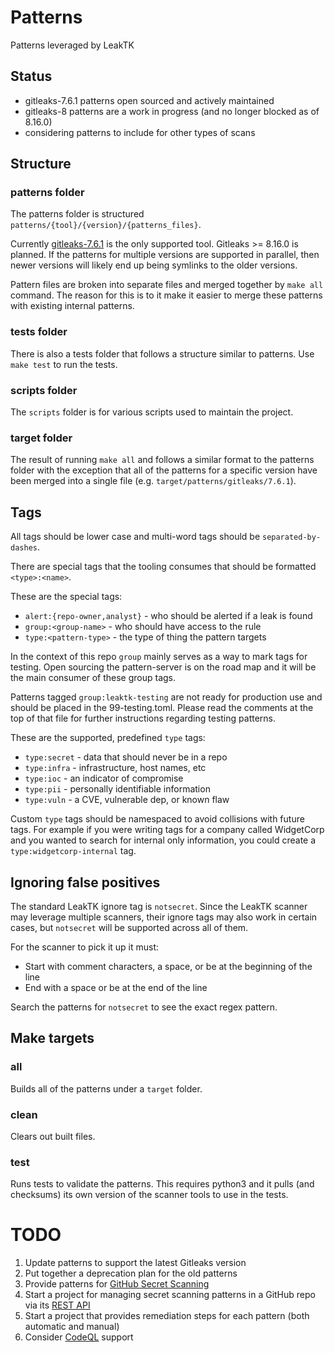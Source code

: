# Patterns

Patterns leveraged by LeakTK

## Status

* gitleaks-7.6.1 patterns open sourced and actively maintained
* gitleaks-8 patterns are a work in progress (and no longer blocked as of 8.16.0)
* considering patterns to include for other types of scans

## Structure

### patterns folder

The patterns folder is structured `patterns/{tool}/{version}/{patterns_files}`.

Currently [gitleaks-7.6.1](https://github.com/zricethezav/gitleaks) is the
only supported tool. Gitleaks >= 8.16.0 is planned. If the patterns
for multiple versions are supported in parallel, then newer versions
will likely end up being symlinks to the older versions.

Pattern files are broken into separate files and merged together by `make all`
command. The reason for this is to it make it easier to merge these patterns
with existing internal patterns.

### tests folder

There is also a tests folder that follows a structure similar to patterns.
Use `make test` to run the tests.

### scripts folder

The `scripts` folder is for various scripts used to maintain the project.

### target folder

The result of running `make all` and follows a similar format to the patterns
folder with the exception that all of the patterns for a specific version have
been merged into a single file (e.g. `target/patterns/gitleaks/7.6.1`).

## Tags

All tags should be lower case and multi-word tags should be
`separated-by-dashes`.

There are special tags that the tooling consumes that should
be formatted `<type>:<name>`.

These are the special tags:

* `alert:{repo-owner,analyst}` - who should be alerted if a leak is found
* `group:<group-name>` - who should have access to the rule
* `type:<pattern-type>` - the type of thing the pattern targets

In the context of this repo `group` mainly serves as a way to mark tags for
testing. Open sourcing the pattern-server is on the road map and
it will be the main consumer of these group tags.

Patterns tagged `group:leaktk-testing` are not ready for production use and
should be placed in the 99-testing.toml. Please read the comments at the top of
that file for further instructions regarding testing patterns.

These are the supported, predefined `type` tags:

* `type:secret` - data that should never be in a repo
* `type:infra` - infrastructure, host names, etc
* `type:ioc` - an indicator of compromise
* `type:pii` - personally identifiable information
* `type:vuln` - a CVE, vulnerable dep, or known flaw

Custom `type` tags should be namespaced to avoid collisions with future tags.
For example if you were writing tags for a company called WidgetCorp and you
wanted to search for internal only information, you could create a
`type:widgetcorp-internal` tag.

## Ignoring false positives

The standard LeakTK ignore tag is `notsecret`. Since the LeakTK scanner may
leverage multiple scanners, their ignore tags may also work in certain cases,
but `notsecret` will be supported across all of them.

For the scanner to pick it up it must:

* Start with comment characters, a space, or be at the beginning of the line
* End with a space or be at the end of the line

Search the patterns for `notsecret` to see the exact regex pattern.

## Make targets

### all

Builds all of the patterns under a `target` folder.

### clean

Clears out built files.

### test

Runs tests to validate the patterns. This requires python3 and it pulls (and
checksums) its own version of the scanner tools to use in the tests.

# TODO

1. Update patterns to support the latest Gitleaks version
1. Put together a deprecation plan for the old patterns
1. Provide patterns for [GitHub Secret Scanning](https://docs.github.com/en/code-security/secret-scanning)
1. Start a project for managing secret scanning patterns in a GitHub repo via its [REST API](https://docs.github.com/en/rest/secret-scanning)
1. Start a project that provides remediation steps for each pattern (both automatic and manual)
1. Consider [CodeQL](https://codeql.github.com/) support
